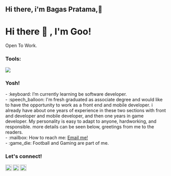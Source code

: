 ## Hi there, i'm Bagas Pratama,👋

# <summary><strong>Hi there :wave: , I'm Goo!</strong></summary>
Open To Work.

### <summary><strong>Tools:</strong></summary>
<p>
    <img src="https://img.shields.io/badge/Text%20Editor-Visual%20Studio%20Code-blue?&logo=visual%20studio%20code&logoColor=blue" />
</p>

### <summary><strong>Yosh!</strong></summary>
<p>
    - :keyboard: I’m currently learning be software developer. </br>
    - :speech_balloon: I'm fresh graduated as associate degree and would like to have the opportunity to work as a front end and mobile developer. i already have about one years of experience in these two sections with front and developer and mobile developer, and then one years in game developer. My personality is easy to adapt to anyone, hardworking, and responsible. more details can be seen below, greetings from me to the readers.
</br>
    - :mailbox: How to reach me: <a href="bgsprtm56@gmail.com">Email me!</a>  </br>
    - :game_die: Football and Gaming are part of me. </br>
<p>
 
### <summary><strong>Let's connect!</strong></summary>
<a href="https://www.linkedin.com/in/bagas-pratama-9b6865208/">
  <img align="left" alt="Goo's Twitter" width="20px" src="https://simpleicons.now.sh/linkedin/495f7e" />
</a>
<a href="https://www.instagram.com/tas.hantu/">
  <img align="left" alt="Goo's Instagram" width="20px" src="https://simpleicons.now.sh/instagram/495f7e" />
</a>
<a href="https://badaso404.github.io/bgsporto.github.io/">
  <img align="left" alt="Goo's Blog" width="20px" src="https://simpleicons.now.sh/blogger/495f7e" />
</a>

